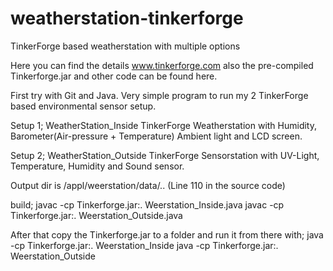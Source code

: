 # weatherstation-tinkerforge
TinkerForge based weatherstation with multiple options

Here you can find the details www.tinkerforge.com also the pre-compiled Tinkerforge.jar and other code can be found here.

First try with Git and Java. Very simple program to run my 2 TinkerForge based environmental sensor setup.

Setup 1; WeatherStation_Inside
TinkerForge Weatherstation with Humidity, Barometer(Air-pressure + Temperature) Ambient light and LCD screen.

Setup 2; WeatherStation_Outside
TinkerForge Sensorstation with UV-Light, Temperature, Humidity and Sound sensor.

Output dir is /appl/weerstation/data/.. (Line 110 in the source code)

build;
javac -cp Tinkerforge.jar:. Weerstation_Inside.java
javac -cp Tinkerforge.jar:. Weerstation_Outside.java

After that copy the Tinkerforge.jar to a folder and run it from there with;
java -cp Tinkerforge.jar:. Weerstation_Inside
java -cp Tinkerforge.jar:. Weerstation_Outside


